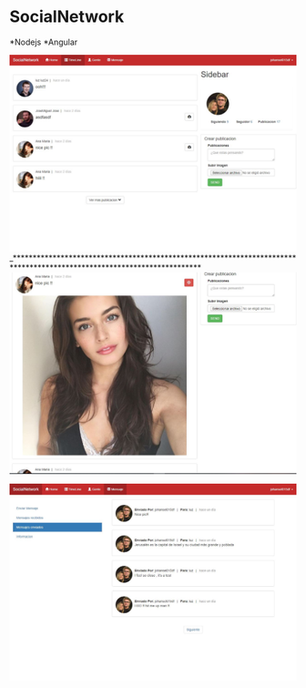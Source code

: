 # SocialNetwork

*Nodejs
*Angular

![](https://raw.githubusercontent.com/johansel132403/SocialNetwork/master/img/Captura01.JPG)
_***********************************************************************************************************************
![](https://raw.githubusercontent.com/johansel132403/SocialNetwork/master/img/Capturadf.JPG)

![](https://raw.githubusercontent.com/johansel132403/SocialNetwork/master/img/Capturaddd.JPG)

